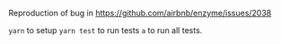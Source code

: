 Reproduction of bug in https://github.com/airbnb/enzyme/issues/2038

`yarn` to setup
`yarn test` to run tests
`a` to run all tests.
